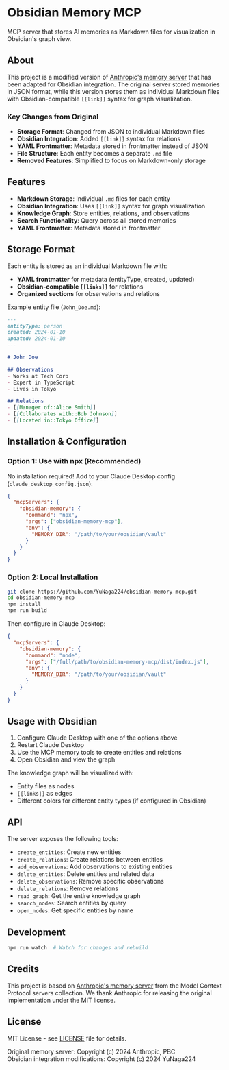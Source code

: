 # Obsidian Memory MCP

MCP server that stores AI memories as Markdown files for visualization in Obsidian's graph view.

## About

This project is a modified version of [Anthropic's memory server](https://github.com/modelcontextprotocol/servers/tree/main/src/memory) that has been adapted for Obsidian integration. The original server stored memories in JSON format, while this version stores them as individual Markdown files with Obsidian-compatible `[[link]]` syntax for graph visualization.

### Key Changes from Original

- **Storage Format**: Changed from JSON to individual Markdown files
- **Obsidian Integration**: Added `[[link]]` syntax for relations
- **YAML Frontmatter**: Metadata stored in frontmatter instead of JSON
- **File Structure**: Each entity becomes a separate `.md` file
- **Removed Features**: Simplified to focus on Markdown-only storage

## Features

- **Markdown Storage**: Individual `.md` files for each entity
- **Obsidian Integration**: Uses `[[link]]` syntax for graph visualization
- **Knowledge Graph**: Store entities, relations, and observations
- **Search Functionality**: Query across all stored memories
- **YAML Frontmatter**: Metadata stored in frontmatter

## Storage Format

Each entity is stored as an individual Markdown file with:

- **YAML frontmatter** for metadata (entityType, created, updated)
- **Obsidian-compatible `[[links]]`** for relations
- **Organized sections** for observations and relations

Example entity file (`John_Doe.md`):
```markdown
---
entityType: person
created: 2024-01-10
updated: 2024-01-10
---

# John Doe

## Observations
- Works at Tech Corp
- Expert in TypeScript
- Lives in Tokyo

## Relations
- [[Manager of::Alice Smith]]
- [[Collaborates with::Bob Johnson]]
- [[Located in::Tokyo Office]]
```


## Installation & Configuration

### Option 1: Use with npx (Recommended)

No installation required! Add to your Claude Desktop config (`claude_desktop_config.json`):

```json
{
  "mcpServers": {
    "obsidian-memory": {
      "command": "npx",
      "args": ["obsidian-memory-mcp"],
      "env": {
        "MEMORY_DIR": "/path/to/your/obsidian/vault"
      }
    }
  }
}
```

### Option 2: Local Installation

```bash
git clone https://github.com/YuNaga224/obsidian-memory-mcp.git
cd obsidian-memory-mcp
npm install
npm run build
```

Then configure in Claude Desktop:

```json
{
  "mcpServers": {
    "obsidian-memory": {
      "command": "node",
      "args": ["/full/path/to/obsidian-memory-mcp/dist/index.js"],
      "env": {
        "MEMORY_DIR": "/path/to/your/obsidian/vault"
      }
    }
  }
}
```

## Usage with Obsidian

1. Configure Claude Desktop with one of the options above
2. Restart Claude Desktop
3. Use the MCP memory tools to create entities and relations
4. Open Obsidian and view the graph

The knowledge graph will be visualized with:
- Entity files as nodes
- `[[links]]` as edges
- Different colors for different entity types (if configured in Obsidian)

## API

The server exposes the following tools:

- `create_entities`: Create new entities
- `create_relations`: Create relations between entities  
- `add_observations`: Add observations to existing entities
- `delete_entities`: Delete entities and related data
- `delete_observations`: Remove specific observations
- `delete_relations`: Remove relations
- `read_graph`: Get the entire knowledge graph
- `search_nodes`: Search entities by query
- `open_nodes`: Get specific entities by name

## Development

```bash
npm run watch  # Watch for changes and rebuild
```

## Credits

This project is based on [Anthropic's memory server](https://github.com/modelcontextprotocol/servers/tree/main/src/memory) from the Model Context Protocol servers collection. We thank Anthropic for releasing the original implementation under the MIT license.

## License

MIT License - see [LICENSE](LICENSE) file for details.

Original memory server: Copyright (c) 2024 Anthropic, PBC  
Obsidian integration modifications: Copyright (c) 2024 YuNaga224